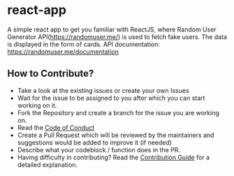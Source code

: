 # react-app <br />
A simple react app to get you familiar with ReactJS, where Random User Generator API(https://randomuser.me/) is used to fetch fake users. The data is displayed in the form of cards.
API documentation: https://randomuser.me/documentation

## How to Contribute?
- Take a look at the existing issues or create your own Issues
- Wait for the issue to be assigned to you after which you can start working on it.
- Fork the Repository and create a branch for the issue you are working on.
- Read the [Code of Conduct](CODE_OF_CONDUCT.md)
- Create a Pull Request which will be reviewed by the maintainers and suggestions would be added to improve it (if needed)
- Describe what your codeblock / function does in the PR.
- Having difficulty in contributing? Read the [Contribution Guide](contributing.md) for a detailed explanation.
